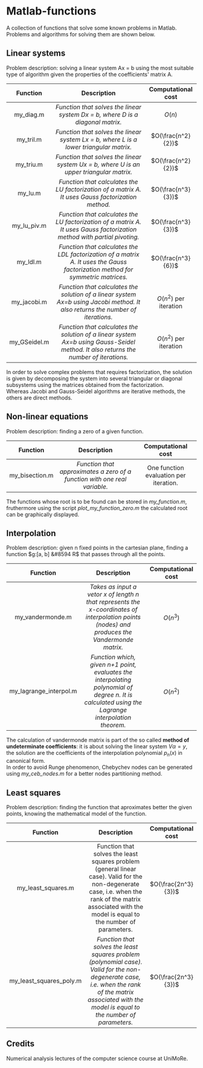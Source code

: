 # Matlab-functions
A collection of functions that solve some known problems in Matlab.  
Problems and algorithms for solving them are shown below.

## Linear systems
Problem description: solving a linear system Ax = b using the most suitable type of algorithm given the properties of the coefficients' matrix A.  

| **Function** |                                                            **Description**                                                           | **Computational cost** |
|:------------:|:------------------------------------------------------------------------------------------------------------------------------------:|:----------------------:|
|   my_diag.m  | _Function that solves the linear system Dx = b, where D is a diagonal matrix._                                                       |         $O(n)$         |
|   my_tril.m  | _Function that solves the linear system Lx = b, where L is a lower triangular matrix._                                               |   $O(\frac{n^2}{2})$   |
|   my_triu.m  | _Function that solves the linear system Ux = b, where U is an upper triangular matrix._                                              |   $O(\frac{n^2}{2})$   |
|    my_lu.m   | _Function that calculates the LU factorization of a matrix A. It uses Gauss factorization method._                                   |   $O(\frac{n^3}{3})$   |
|  my_lu_piv.m | _Function that calculates the LU factorization of a matrix A. It uses Gauss factorization method with partial pivoting._             |   $O(\frac{n^3}{3})$   |
|   my_ldl.m   | _Function that calculates the LDL factorization of a matrix A. It uses the Gauss factorization method for symmetric matrices._       |   $O(\frac{n^3}{6})$   |
|  my_jacobi.m | _Function that calculates the solution of a linear system Ax=b using Jacobi method. It also returns the number of iterations._       | $O(n^2)$ per iteration |
| my_GSeidel.m | _Function that calculates the solution of a linear system Ax=b using Gauss-Seidel method. It also returns the number of iterations._ | $O(n^2)$ per iteration |

In order to solve complex problems that requires factorization, the solution is given by decomposing the system into several triangular or diagonal subsystems using the matrices obtained from the factorization.  
Whereas Jacobi and Gauss-Seidel algorithms are iterative methods, the others are direct methods.  

## Non-linear equations
Problem description: finding a zero of a given function.  

|  **Function**  |                              **Description**                              |         **Computational cost**         |
|:--------------:|:-------------------------------------------------------------------------:|:--------------------------------------:|
| my_bisection.m | _Function that approximates a zero of a function with one real variable._ | One function evaluation per iteration. |

The functions whose root is to be found can be stored in *my_function.m*, fruthermore using the script *plot_my_function_zero.m* the calculated root can be graphically displayed.  

## Interpolation
Problem description: given n fixed points in the cartesian plane, finding a function $g:[a, b] &#8594 R$ that passes through all the points.  

|      **Function**      |                                                                      **Description**                                                                      | **Computational cost** |
|:----------------------:|:---------------------------------------------------------------------------------------------------------------------------------------------------------:|:----------------------:|
|    my_vandermonde.m    | _Takes as input a vetor x of length n that represents the x-coordinates of interpolation points (nodes) and produces the Vandermonde matrix._             |        $O(n^3)$        |
| my_lagrange_interpol.m | _Function which, given n+1 point, evaluates the interpolating polynomial of degree n. It is calculated using the Lagrange interpolation theorem._ |        $O(n^2)$        |

The calculation of vandermonde matrix is part of the so called **method of undeterminate coefficients**: it is about solving the linear system $V \alpha = y$, the solution are the coefficients of the interpolation polynomial $p_n(x)$ in canonical form.  
In order to avoid Runge phenomenon, Chebychev nodes can be generated using *my_ceb_nodes.m* for a better nodes partitioning method.  

## Least squares
Problem description: finding the function that aproximates better the given points, knowing the mathematical model of the function.

|       **Function**      |                                                                                                    **Description**                                                                                                    | **Computational cost** |
|:-----------------------:|:---------------------------------------------------------------------------------------------------------------------------------------------------------------------------------------------------------------------:|:----------------------:|
|    my_least_squares.m   | Function that solves the least squares problem (general linear case). Valid for the non-degenerate case, i.e. when the rank of the matrix associated with the model is equal to the number of parameters. |   $O(\frac{2n^3}{3})$  |
| my_least_squares_poly.m | _Function that solves the least squares problem (polynomial case). Valid for the non-degenerate case, i.e. when the rank of the matrix associated with the model is equal to the number of parameters._               |   $O(\frac{2n^3}{3})$  |

## Credits
Numerical analysis lectures of the computer science course at UniMoRe.
